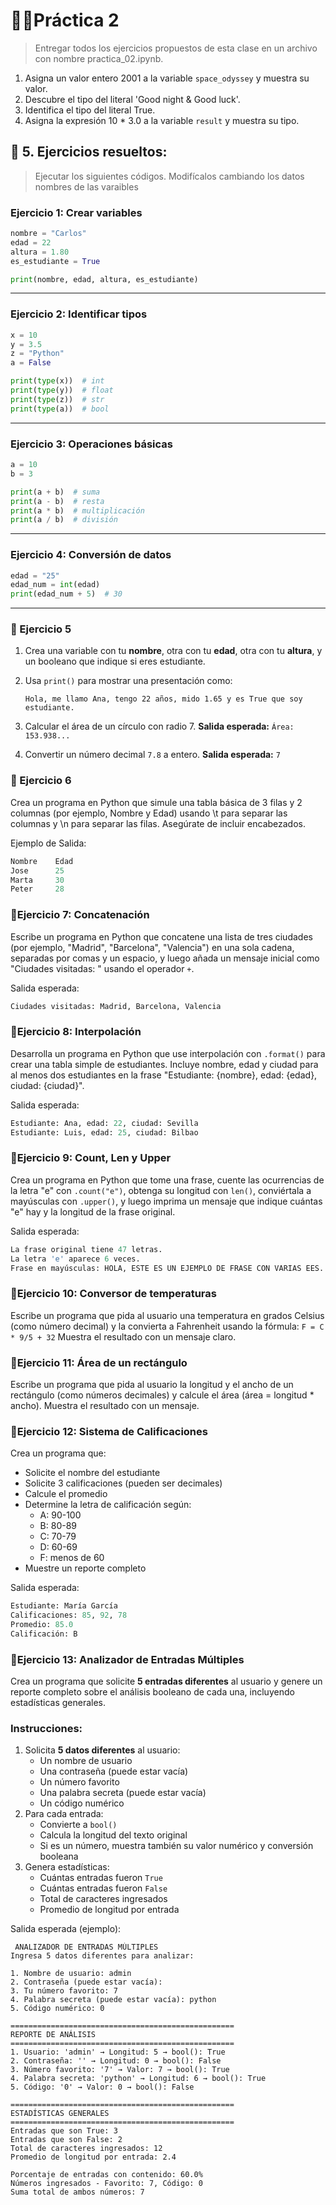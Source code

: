 # 🧗🏽Práctica 2

> Entregar todos los ejercicios propuestos de esta clase en un archivo con nombre practica_02.ipynb.
> 
1. Asigna un valor entero 2001 a la variable `space_odyssey` y muestra su valor.
2. Descubre el tipo del literal 'Good night & Good luck'.
3. Identifica el tipo del literal True.
4. Asigna la expresión 10 * 3.0 a la variable `result` y muestra su tipo.

## 📝 5. Ejercicios resueltos:

> Ejecutar los siguientes códigos. Modifícalos cambiando los datos  nombres de las varaibles
> 

### Ejercicio 1: Crear variables

```python
nombre = "Carlos"
edad = 22
altura = 1.80
es_estudiante = True

print(nombre, edad, altura, es_estudiante)

```

---

### Ejercicio 2: Identificar tipos

```python
x = 10
y = 3.5
z = "Python"
a = False

print(type(x))  # int
print(type(y))  # float
print(type(z))  # str
print(type(a))  # bool

```

---

### Ejercicio 3: Operaciones básicas

```python
a = 10
b = 3

print(a + b)  # suma
print(a - b)  # resta
print(a * b)  # multiplicación
print(a / b)  # división

```

---

### Ejercicio 4: Conversión de datos

```python
edad = "25"
edad_num = int(edad)
print(edad_num + 5)  # 30

```

---

### 🤔 Ejercicio 5

1. Crea una variable con tu **nombre**, otra con tu **edad**, otra con tu **altura**, y un booleano que indique si eres estudiante.
2. Usa `print()` para mostrar una presentación como:
    
    ```
    Hola, me llamo Ana, tengo 22 años, mido 1.65 y es True que soy estudiante.
    ```
    
3. Calcular el área de un círculo con radio 7. **Salida esperada:** `Área: 153.938...`
4. Convertir un número decimal `7.8` a entero. **Salida esperada:** `7`

### 🤔 Ejercicio 6

Crea un programa en Python que simule una tabla básica de 3 filas y 2 columnas (por ejemplo, Nombre y Edad) usando \t para separar las columnas y \n para separar las filas. Asegúrate de incluir encabezados.

Ejemplo de Salida:

```python
Nombre    Edad
Jose      25
Marta     30
Peter     28
```

### 🤔Ejercicio 7: Concatenación

Escribe un programa en Python que concatene una lista de tres ciudades (por ejemplo, "Madrid", "Barcelona", "Valencia") en una sola cadena, separadas por comas y un espacio, y luego añada un mensaje inicial como "Ciudades visitadas: " usando el operador `+`.

Salida esperada:

```python
Ciudades visitadas: Madrid, Barcelona, Valencia
```

### 🤔Ejercicio 8: Interpolación

Desarrolla un programa en Python que use interpolación con `.format()` para crear una tabla simple de estudiantes. Incluye nombre, edad y ciudad para al menos dos estudiantes en la frase "Estudiante: {nombre}, edad: {edad}, ciudad: {ciudad}".

Salida esperada:

```python
Estudiante: Ana, edad: 22, ciudad: Sevilla
Estudiante: Luis, edad: 25, ciudad: Bilbao
```

### 🤔Ejercicio 9: Count, Len y Upper

Crea un programa en Python que tome una frase, cuente las ocurrencias de la letra "e" con `.count("e")`, obtenga su longitud con `len()`, conviértala a mayúsculas con `.upper()`, y luego imprima un mensaje que indique cuántas "e" hay y la longitud de la frase original.

Salida esperada:

```python
La frase original tiene 47 letras.
La letra 'e' aparece 6 veces.
Frase en mayúsculas: HOLA, ESTE ES UN EJEMPLO DE FRASE CON VARIAS EES.
```

### 🤔Ejercicio 10: **Conversor de temperaturas**

Escribe un programa que pida al usuario una temperatura en grados Celsius (como número decimal) y la convierta a Fahrenheit usando la fórmula: `F = C * 9/5 + 32`
Muestra el resultado con un mensaje claro.

### 🤔Ejercicio 11: **Área de un rectángulo**

Escribe un programa que pida al usuario la longitud y el ancho de un rectángulo (como números decimales) y calcule el área (área = longitud * ancho). Muestra el resultado con un mensaje.

### 🤔Ejercicio 12: Sistema de Calificaciones

Crea un programa que:

- Solicite el nombre del estudiante
- Solicite 3 calificaciones (pueden ser decimales)
- Calcule el promedio
- Determine la letra de calificación según:
    - A: 90-100
    - B: 80-89
    - C: 70-79
    - D: 60-69
    - F: menos de 60
- Muestre un reporte completo

Salida esperada:

```python
Estudiante: María García
Calificaciones: 85, 92, 78
Promedio: 85.0
Calificación: B
```

### 🤔Ejercicio 13: Analizador de Entradas Múltiples

Crea un programa que solicite **5 entradas diferentes** al usuario y genere un reporte completo sobre el análisis booleano de cada una, incluyendo estadísticas generales.

### Instrucciones:

1. Solicita **5 datos diferentes** al usuario:
    - Un nombre de usuario
    - Una contraseña (puede estar vacía)
    - Un número favorito
    - Una palabra secreta (puede estar vacía)
    - Un código numérico
2. Para cada entrada:
    - Convierte a `bool()`
    - Calcula la longitud del texto original
    - Si es un número, muestra también su valor numérico y conversión booleana
3. Genera estadísticas:
    - Cuántas entradas fueron `True`
    - Cuántas entradas fueron `False`
    - Total de caracteres ingresados
    - Promedio de longitud por entrada

Salida esperada (ejemplo):

```
 ANALIZADOR DE ENTRADAS MÚLTIPLES
Ingresa 5 datos diferentes para analizar:

1. Nombre de usuario: admin
2. Contraseña (puede estar vacía): 
3. Tu número favorito: 7
4. Palabra secreta (puede estar vacía): python
5. Código numérico: 0

==================================================
REPORTE DE ANÁLISIS
==================================================
1. Usuario: 'admin' → Longitud: 5 → bool(): True
2. Contraseña: '' → Longitud: 0 → bool(): False
3. Número favorito: '7' → Valor: 7 → bool(): True
4. Palabra secreta: 'python' → Longitud: 6 → bool(): True
5. Código: '0' → Valor: 0 → bool(): False

==================================================
ESTADÍSTICAS GENERALES
==================================================
Entradas que son True: 3
Entradas que son False: 2
Total de caracteres ingresados: 12
Promedio de longitud por entrada: 2.4

Porcentaje de entradas con contenido: 60.0%
Números ingresados - Favorito: 7, Código: 0
Suma total de ambos números: 7
```